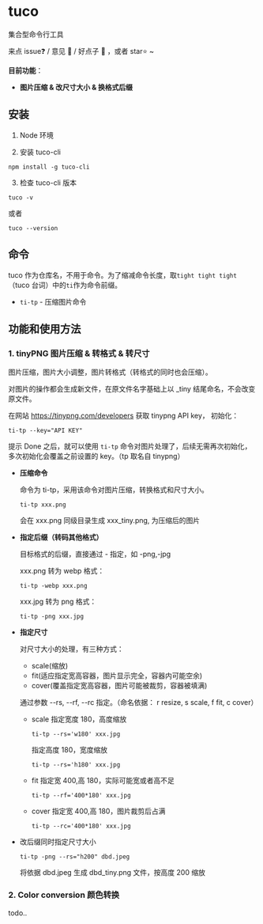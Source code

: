 # tuco

集合型命令行工具

来点 issue❓ / 意见 💭 / 好点子 🚀 ，或者 star⭐ ~

**目前功能**：

- **图片压缩 & 改尺寸大小 & 换格式后缀**

## 安装

1. Node 环境

2. 安装 tuco-cli

```
npm install -g tuco-cli
```

3. 检查 tuco-cli 版本

```
tuco -v
```

或者

```
tuco --version
```

## 命令

tuco 作为仓库名，不用于命令。为了缩减命令长度，取`tight tight tight`（tuco 台词）中的`ti`作为命令前缀。

- `ti-tp` - 压缩图片命令

## 功能和使用方法

### 1. tinyPNG 图片压缩 & 转格式 & 转尺寸

图片压缩，图片大小调整，图片转格式（转格式的同时也会压缩）。

对图片的操作都会生成新文件，在原文件名字基础上以 \_tiny 结尾命名，不会改变原文件。

在网站 https://tinypng.com/developers 获取 tinypng API key， 初始化：

```
ti-tp --key="API KEY"
```

提示 Done 之后，就可以使用 `ti-tp` 命令对图片处理了，后续无需再次初始化，多次初始化会覆盖之前设置的 key。（tp 取名自 tinypng）

- **压缩命令**

  命令为 ti-tp，采用该命令对图片压缩，转换格式和尺寸大小。

  ```
  ti-tp xxx.png
  ```

  会在 xxx.png 同级目录生成 xxx_tiny.png, 为压缩后的图片

- **指定后缀（转码其他格式）**

  目标格式的后缀，直接通过 - 指定，如 -png,-jpg

  xxx.png 转为 webp 格式：

  ```
  ti-tp -webp xxx.png
  ```

  xxx.jpg 转为 png 格式：

  ```
  ti-tp -png xxx.jpg
  ```

- **指定尺寸**

  对尺寸大小的处理，有三种方式：

  - scale(缩放)
  - fit(适应指定宽高容器，图片显示完全，容器内可能空余)
  - cover(覆盖指定宽高容器，图片可能被裁剪，容器被填满)

  通过参数 --rs, --rf, --rc 指定。（命名依据： r resize, s scale, f fit, c cover）

  - scale
    指定宽度 180，高度缩放

    ```
    ti-tp --rs='w180' xxx.jpg
    ```

    指定高度 180，宽度缩放

    ```
    ti-tp --rs='h180' xxx.jpg
    ```

  - fit
    指定宽 400,高 180，实际可能宽或者高不足

    ```
    ti-tp --rf='400*180' xxx.jpg
    ```

  - cover
    指定宽 400,高 180，图片裁剪后占满
    ```
    ti-tp --rc='400*180' xxx.jpg
    ```

- 改后缀同时指定尺寸大小
  ```
  ti-tp -png --rs="h200" dbd.jpeg
  ```
  将依据 dbd.jpeg 生成 dbd_tiny.png 文件，按高度 200 缩放

### 2. Color conversion 颜色转换

todo..
